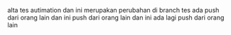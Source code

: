 alta tes autimation
dan ini merupakan perubahan di branch tes
ada push dari orang lain
dan ini push dari orang lain
dan ini ada lagi push dari orang lain
